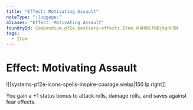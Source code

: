 ```yaml
---
title: "Effect: Motivating Assault"
noteType: ":luggage:"
aliases: "Effect: Motivating Assault"
foundryId: Compendium.pf2e.bestiary-effects.Item.XH49blfNDjkqnH5N
tags:
  - Item
---
```


# Effect: Motivating Assault
![[systems-pf2e-icons-spells-inspire-courage.webp|150 lp right]]

You gain a +1 status bonus to attack rolls, damage rolls, and saves against fear effects.
